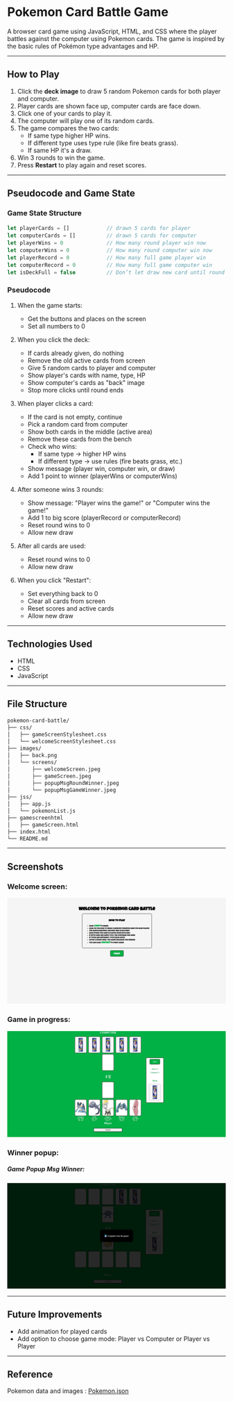 # Pokemon Card Battle Game

A browser card game using JavaScript, HTML, and CSS where the player battles against the computer using Pokemon cards.
The game is inspired by the basic rules of Pokémon type advantages and HP.

-----------------------------------------------------------------------------------------

## How to Play

1. Click the **deck image** to draw 5 random Pokemon cards for both player and computer.
2. Player cards are shown face up, computer cards are face down.
3. Click one of your cards to play it.
4. The computer will play one of its random cards.
5. The game compares the two cards:
    - If same type higher HP wins.
    - If different type uses type rule (like fire beats grass).
    - If same HP it's a draw.
6. Win 3 rounds to win the game.
7. Press **Restart** to play again and reset scores.

-----------------------------------------------------------------------------------------

## Pseudocode and Game State

### Game State Structure

```js
let playerCards = []            // drawn 5 cards for player
let computerCards = []          // drawn 5 cards for computer
let playerWins = 0              // How many round player win now
let computerWins = 0            // How many round computer win now
let playerRecord = 0            // How many full game player win
let computerRecord = 0          // How many full game computer win
let isDeckFull = false          // Don’t let draw new card until round finish
```

### Pseudocode

1. When the game starts:
   - Get the buttons and places on the screen 
   - Set all numbers to 0

2. When you click the deck:
   - If cards already given, do nothing
   - Remove the old active cards from screen
   - Give 5 random cards to player and computer
   - Show player's cards with name, type, HP
   - Show computer's cards as "back" image
   - Stop more clicks until round ends

3. When player clicks a card:
   - If the card is not empty, continue
   - Pick a random card from computer
   - Show both cards in the middle (active area)
   - Remove these cards from the bench
   - Check who wins:
     - If same type -> higher HP wins
     - If different type -> use rules (fire beats grass, etc.)
   - Show message (player win, computer win, or draw)
   - Add 1 point to winner (playerWins or computerWins)

4. After someone wins 3 rounds:
   - Show message: "Player wins the game!" or "Computer wins the game!"
   - Add 1 to big score (playerRecord or computerRecord)
   - Reset round wins to 0
   - Allow new draw

5. After all cards are used:
   - Reset round wins to 0
   - Allow new draw

6. When you click "Restart":
   - Set everything back to 0
   - Clear all cards from screen
   - Reset scores and active cards
   - Allow new draw
-----------------------------------------------------------------------------------------

## Technologies Used

- HTML
- CSS
- JavaScript

-----------------------------------------------------------------------------------------

## File Structure

```
pokemon-card-battle/
├── css/
│   ├── gameScreenStylesheet.css
│   └── welcomeScreenStylesheet.css
├── images/
│   ├── back.png
│   └── screens/
│       ├── welcomeScreen.jpeg
│       ├── gameScreen.jpeg
│       ├── popupMsgRoundWinner.jpeg
│       └── popupMsgGameWinner.jpeg
├── jss/
│   ├── app.js
│   └── pokemonList.js
├── gamescreenhtml
│   ├── gameScreen.html
├── index.html
└── README.md
```
-----------------------------------------------------------------------------------------

## Screenshots

### Welcome screen:
![Welcome Screen](./images/screens/welcomeScreen.jpeg)

### Game in progress:
![Game Screen](./images/screens/gameScreen.jpeg)

###  Winner popup:
##### Game Popup Msg Winner:
![Popup Game](./images/screens/popupMsgGameWinner.jpeg)

-----------------------------------------------------------------------------------------

## Future Improvements

- Add animation for played cards
- Add option to choose game mode: Player vs Computer or Player vs Player

-----------------------------------------------------------------------------------------
## Reference

 Pokemon data and images : [Pokemon.json](https://github.com/Purukitto/pokemon-data.json)
